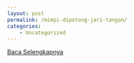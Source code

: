 ```yaml
---
layout: post
permalink: /mimpi-dipotong-jari-tangan/
categories:
    - Uncategorized
---
```


[Baca Selengkapnya](/03)